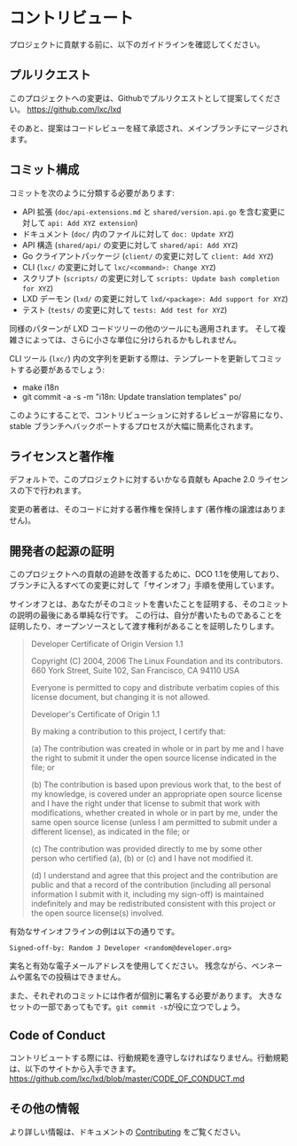 # コントリビュート

プロジェクトに貢献する前に、以下のガイドラインを確認してください。

## プルリクエスト
このプロジェクトへの変更は、Githubでプルリクエストとして提案してください。
<https://github.com/lxc/lxd>

そのあと、提案はコードレビューを経て承認され、メインブランチにマージされます。

## コミット構成
コミットを次のように分類する必要があります:

 - API 拡張 (`doc/api-extensions.md` と `shared/version.api.go` を含む変更に対して `api: Add XYZ extension`)
 - ドキュメント (`doc/` 内のファイルに対して `doc: Update XYZ`)
 - API 構造 (`shared/api/` の変更に対して `shared/api: Add XYZ`)
 - Go クライアントパッケージ (`client/` の変更に対して `client: Add XYZ`)
 - CLI (`lxc/` の変更に対して `lxc/<command>: Change XYZ`)
 - スクリプト (`scripts/` の変更に対して `scripts: Update bash completion for XYZ`)
 - LXD デーモン (`lxd/` の変更に対して `lxd/<package>: Add support for XYZ`)
 - テスト (`tests/` の変更に対して `tests: Add test for XYZ`)

同様のパターンが LXD コードツリーの他のツールにも適用されます。
そして複雑さによっては、さらに小さな単位に分けられるかもしれません。

CLI ツール (`lxc/`) 内の文字列を更新する際は、テンプレートを更新してコミットする必要があるでしょう:

 - make i18n
 - git commit -a -s -m "i18n: Update translation templates" po/

このようにすることで、コントリビューションに対するレビューが容易になり、stable ブランチへバックポートするプロセスが大幅に簡素化されます。

## ライセンスと著作権
デフォルトで、このプロジェクトに対するいかなる貢献も Apache 2.0 ライセンスの下で行われます。

変更の著者は、そのコードに対する著作権を保持します (著作権の譲渡はありません)。

## 開発者の起源の証明
このプロジェクトへの貢献の追跡を改善するために、DCO 1.1を使用しており、ブランチに入るすべての変更に対して「サインオフ」手順を使用しています。

サインオフとは、あなたがそのコミットを書いたことを証明する、そのコミットの説明の最後にある単純な行です。
この行は、自分が書いたものであることを証明したり、オープンソースとして渡す権利があることを証明したりします。

> Developer Certificate of Origin
> Version 1.1
>
> Copyright (C) 2004, 2006 The Linux Foundation and its contributors.
> 660 York Street, Suite 102,
> San Francisco, CA 94110 USA
>
> Everyone is permitted to copy and distribute verbatim copies of this
> license document, but changing it is not allowed.
>
> Developer's Certificate of Origin 1.1
>
> By making a contribution to this project, I certify that:
>
> (a) The contribution was created in whole or in part by me and I
>     have the right to submit it under the open source license
>     indicated in the file; or
>
> (b) The contribution is based upon previous work that, to the best
>     of my knowledge, is covered under an appropriate open source
>     license and I have the right under that license to submit that
>     work with modifications, whether created in whole or in part
>     by me, under the same open source license (unless I am
>     permitted to submit under a different license), as indicated
>     in the file; or
>
> (c) The contribution was provided directly to me by some other
>     person who certified (a), (b) or (c) and I have not modified
>     it.
>
> (d) I understand and agree that this project and the contribution
>     are public and that a record of the contribution (including all
>     personal information I submit with it, including my sign-off) is
>     maintained indefinitely and may be redistributed consistent with
>     this project or the open source license(s) involved.

有効なサインオフラインの例は以下の通りです。

```
Signed-off-by: Random J Developer <random@developer.org>
```

実名と有効な電子メールアドレスを使用してください。
残念ながら、ペンネームや匿名での投稿はできません。

また、それぞれのコミットには作者が個別に署名する必要があります。
大きなセットの一部であってもです。`git commit -s`が役に立つでしょう。

## Code of Conduct

コントリビュートする際には、行動規範を遵守しなければなりません。行動規範は、以下のサイトから入手できます。https://github.com/lxc/lxd/blob/master/CODE_OF_CONDUCT.md

<!-- Include end contributing -->

## その他の情報

より詳しい情報は、ドキュメントの [Contributing](doc/contributing.md) をご覧ください。
